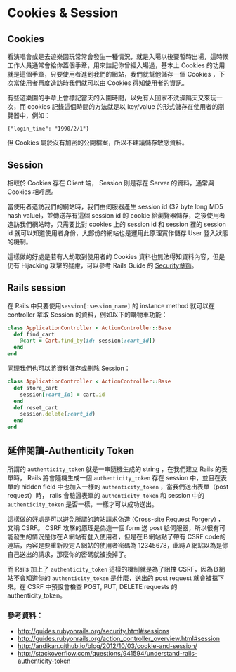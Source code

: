 # Cookies & Session

## Cookies

看演唱會或是去遊樂園玩常常會發生一種情況，就是入場以後要暫時出場，這時候工作人員通常會給你蓋個手章，用來註記你曾經入場過，基本上 Cookies 的功用就是這個手章，只要使用者進到我們的網站，我們就幫他儲存一個 Cookies ，下次當使用者再度造訪時我們就可以由 Cookies 得知使用者的資訊。

有些遊樂園的手章上會標記當天的入園時間，以免有人回家不洗澡隔天又來玩一次，而 cookies 記錄這個時間的方法就是以 key/value 的形式儲存在使用者的瀏覽器中，例如：

```
{"login_time": "1990/2/1"}
```

但 Cookies 屬於沒有加密的公開檔案，所以不建議儲存敏感資料。

## Session

 相較於 Cookies 存在 Client 端， Session 則是存在 Server 的資料，通常與 Cookies 相呼應。

 當使用者造訪我們的網站時，我們由伺服器產生 session id (32 byte long MD5 hash value)，並傳送存有這個 session id 的 cookie 給瀏覽器儲存，之後使用者造訪我們網站時，只需要比對 cookies 上的 session id 和 session 裡的 session id 就可以知道使用者身份，大部份的網站也是運用此原理實作儲存 User 登入狀態的機制。

 這樣做的好處是若有人劫取到使用者的 Cookies 資料也無法得知資料內容，但是仍有 Hijacking 攻擊的疑慮，可以參考 Rails Guide 的 [Security章節](http://guides.rubyonrails.org/security.html)。

## Rails session

在 Rails 中只要使用`session[:session_name]` 的 instance method 就可以在 controller 拿取 Session 的資料，例如以下的購物車功能：

```ruby
class ApplicationController < ActionController::Base
  def find_cart
    @cart = Cart.find_by(id: session[:cart_id])
  end
end
```

同理我們也可以將資料儲存或刪除 Session：

```ruby
class ApplicationController < ActionController::Base
  def store_cart
    session[:cart_id] = cart.id
  end
  def reset_cart
    session.delete(:cart_id)
  end
end
```



## 延伸閱讀-Authenticity Token

所謂的 `authenticity_token` 就是一串隨機生成的 string ，在我們建立 Rails  的表單時， Rails  將會隨機生成一個 `authenticity_token` 存在 session 中，並且在表單的 hidden field 中也加入一樣的 `authenticity_token` ，當我們送出表單（post request）時， rails 會驗證表單的 `authenticity_token` 和 session 中的 `authenticity_token` 是否一樣，一樣才可以成功送出。
 
這樣做的好處是可以避免所謂的跨站請求偽造 (Cross-site Request Forgery) ，又稱 CSRF。
CSRF 攻擊的原理是偽造一個 form 送 post 給伺服器，所以很有可能發生的情況是你在Ａ網站有登入使用者，但是在Ｂ網站點了帶有 CSRF code的連結，內容是要重新設定Ａ網站的使用者密碼為 12345678，此時Ａ網站以為是你自己送出的請求，那麼你的密碼就被換掉了。
 
而 Rails 加上了 `authenticity_token` 這樣的機制就是為了阻擋 CSRF，因為Ｂ網站不會知道你的 `authenticity_token` 是什麼，送出的 post request 就會被擋下來。在 CSRF 中預設會檢查 POST, PUT, DELETE requests 的 authenticity_token。
 

### 參考資料：

* http://guides.rubyonrails.org/security.html#sessions
* http://guides.rubyonrails.org/action_controller_overview.html#session
* http://andikan.github.io/blog/2012/10/03/cookie-and-session/
* http://stackoverflow.com/questions/941594/understand-rails-authenticity-token
